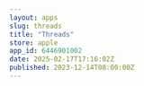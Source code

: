 ```yaml
---
layout: apps
slug: threads
title: "Threads"
store: apple
app_id: 6446901002
date: 2025-02-17T17:16:02Z
published: 2023-12-14T08:00:00Z
---
```

